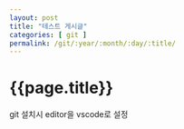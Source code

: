 ```yaml
---
layout: post
title: "테스트 게시글"
categories: [ git ]
permalink: /git/:year/:month/:day/:title/
---
```


# {{page.title}}

git 설치시 editor을 vscode로 설정